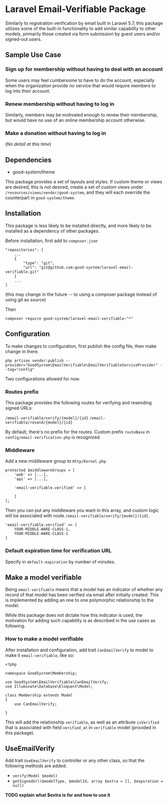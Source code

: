 # Laravel Email-Verifiable Package

Similarly to registration verification by email built in Laravel 5.7, this package utilizes some of the built-in functionality to add similar capability to other models, primarily those created via form submission by guest users and/or signed-out users.

## Sample Use Case
 
### Sign up for membership without having to deal with an account 

Some users may feel cumbersome to have to do the account, especially when the organization provide no service that would require members to log into their account.  

### Renew membership without having to log in

Similarly, members may be motivated enough to renew their membership, but would have no use of an online membership account otherwise.  

### Make a donation without having to log in
 
(_No detail at this time_)


## Dependencies

- good-system/theme

This package provides a set of layouts and styles.  If custom theme or views are desired,  this is not desired, create a set of custom views under `/resources/views/vendor/good-system`, and they will each override the counterpart in `good-system/theme`.  

## Installation

This package is less likely to be installed directly, and more likely to be installed as a dependency of other packages.  

Before installation, first add to `composer.json`

```
"repositories": [
    ...
    {
        "type": "git",
        "url": "git@github.com:good-system/laravel-email-verifiable.git"
    }
    ...
]
```

(this may change in the future -- to using a composer package instead of using git as source)

Then 

`composer require good-system/laravel-email-verifiable:"*"`

## Configuration

To make changes to configuration, first publish the config file, then make change in there.

`php artisan vendor:publish --provider="GoodSystem\EmailVerifiable\EmailVerifiableServiceProvider" --tag="config"`

Two configurations allowed for now.

### Routes prefix

This package provides the following routes for verifying and resending signed URLs:

`/email-verifiable/verify/{model}/{id}` 
`/email-verifiable/resend/{model}/{id}`

By default, there's no prefix for the routes.  Custom prefix `routeBase` in `config/email-verification.php` is recognized.

### Middleware 

Add a new middleware group to `Http/Kernel.php`

```
protected $middlewareGroups = [
    'web' => [...],
    'api' => [...],

    'email-verifiable.verified' => [
    
    ]
];
```

Then you can put any middleware you want in this array, and custom logic will be associated with route `/email-verifiable/verify/{model}/{id}`.
```
'email-verifiable.verified' => [
    YOUR-MIDDLE-WARE-CLASS-1,
    YOUR-MIDDLE-WARE-CLASS-1    
]
```  

### Default expiration time for verification URL 

Specify in `default-expiration` by number of minutes.

## Make a model verifiable

Being `email-verifiable` means that a model has an indicator of whether any record of that model has been verified via email after initially created.  This is implemented by adding an one to one polymorphic relationship to the model.

While this package does not dictate how this indicator is used, the motivation for adding such capability is as described in the use cases as following.

### How to make a model verifiable 

After installation and configuration, add trait `CanEmailVerify` to model to make it `email-verifiable`, like so:

```
<?php

namespace GoodSystem\Membership;

use GoodSystem\EmailVerifiable\CanEmailVerify;
use Illuminate\Database\Eloquent\Model;

class Membership extends Model
{
    use CanEmailVerify;

}
```

This will add the relationship `verifiable`, as well as an attribute `isVerified` that is associated with field `verified_at` in `verifiable` model (provided in this package). 

## UseEmailVerify

Add trait `UseEmailVerify` to controller or any other class, so that the following methods are added:

- `verify(Model $model)`
- `getSignedUrl($modelType, $modelId, array $extra = [], $expiration = null)`

**TODO explain what $extra is for and how to use it**